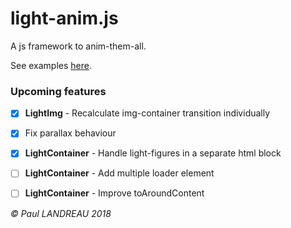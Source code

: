 # light-anim.js
A js framework to anim-them-all.

See examples [here](https://aznoqmous.github.io/light-anim/index.html).

### Upcoming features
- [x] **LightImg** - Recalculate img-container transition individually
- [x] Fix parallax behaviour
- [x] **LightContainer** - Handle light-figures in a separate html block
- [ ] **LightContainer** - Add multiple loader element
- [ ] **LightContainer** - Improve toAroundContent 


_&copy; Paul LANDREAU 2018_
